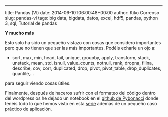 ---
title: Pandas (VI)
date: 2014-06-10T06:00:48+00:00
author: Kiko Correoso
slug: pandas-vi
tags: big data, bigdata, datos, excel, hdf5, pandas, python 3, sql, Tutorial de pandas

**Y mucho más**

Esto solo ha sido un pequeño vistazo con cosas que considero importantes 
pero que no tienen que ser las más importantes. Podéis echarle un ojo a:

  * sort, max, min, head, tail, unique, groupby, apply, transform, stack, unstack, mean, std, isnull, value\_counts, notnull, rank, dropna, fillna, describe, cov, corr, duplicated, drop, pivot, pivot\_table, drop_duplicates, quantile,...

para seguir viendo cosas útiles.

Finalmente, después de haceros sufrir con el formateo del código dentro 
del wordpress os he dejado un notebook en el [github de Pybonacci](https://github.com/Pybonacci/notebooks/tree/master/pandas_pymad_201405) 
donde tenéis todo lo que hemos visto en esta [serie](https://pybonacci.org/tag/tutorial-de-pandas/) 
además de un pequeño caso práctico de aplicación.
